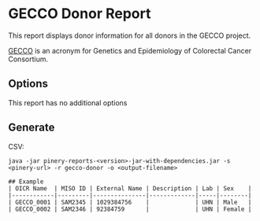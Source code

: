 # GECCO Donor Report
This report displays donor information for all donors in the GECCO project.

[GECCO](https://www.fredhutch.org/en/labs/phs/projects/cancer-prevention/projects/gecco.html) is an acronym for Genetics and Epidemiology of Colorectal Cancer Consortium.

## Options

This report has no additional options

## Generate

CSV:
```
java -jar pinery-reports-<version>-jar-with-dependencies.jar -s <pinery-url> -r gecco-donor -o <output-filename>

## Example
| OICR Name  | MISO ID | External Name | Description | Lab | Sex    |
|------------|---------|---------------|-------------|-----|--------|
| GECCO_0001 | SAM2345 | 1029384756    |             | UHN | Male   |
| GECCO_0002 | SAM2346 | 92384759      |             | UHN | Female | 
```